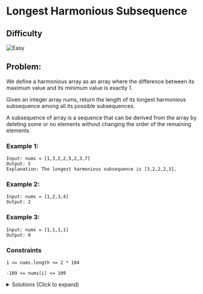 # Longest Harmonious Subsequence

## Difficulty

![Easy](https://img.shields.io/badge/easy-5cb85c?style=for-the-badge&logoColor=white)

## Problem:

We define a harmonious array as an array where the difference between its maximum value and its minimum value is exactly 1.

Given an integer array nums, return the length of its longest harmonious subsequence among all its possible subsequences.

A subsequence of array is a sequence that can be derived from the array by deleting some or no elements without changing the order of the remaining elements.

### Example 1:

```
Input: nums = [1,3,2,2,5,2,3,7]
Output: 5
Explanation: The longest harmonious subsequence is [3,2,2,2,3].
```

### Example 2:

```
Input: nums = [1,2,3,4]
Output: 2
```

### Example 3:

```
Input: nums = [1,1,1,1]
Output: 0
```

### Constraints

`1 <= nums.length <= 2 * 104`

`-109 <= nums[i] <= 109`

<details>
  <summary>Solutions (Click to expand)</summary>

### Explanation

##### Frequency Map

For every number `n` there are only two numbers that are exactly one away, `n - 1` and `n + 1` that we can use to build our harmonious array. If we can keep track of the frequency of numbers in the array, we can calculate the length of the array we can build containing `n` and `n - 1` or `n` and `n + 1` which would be `freq(n) + freq(n + 1)` and `freq(n) + freq(n - 1)`

Time: `O(N)`

Space: `O(N)`

- [JavaScript](./longest-harmonious-subsequence.js)
- [TypeScript](./longest-harmonious-subsequence.ts)
- [Java](./longest-harmonious-subsequence.java)
- [Go](./longest-harmonious-subsequence.go)
</details>
